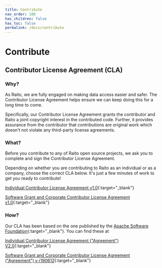 ```yaml
---
title: Contribute
nav_order: 100
has_children: false
has_toc: false
permalink: /docs/contribute
---
```


# Contribute
## Contributor License Agreement (CLA)
### Why?
As Raito, we are fully engaged on making data access easier and safer. 
The Contributor License Agreement helps ensure we can keep doing this for a long time to come.

Specifically, our Contributor License Agreement grants the contributor and Raito a joint copyright interest in the contributed code. Further, it provides assurance from the contributor that contributions are original work which doesn't not violate any third-party license agreements. 

### What?
Before you contribute to any of Raito open source projects, we ask you to complete and sign the Contributor License Agreement.

Depending on whether you are contributing to Raito as an individual or as a company, choose the correct CLA below. It's just a few minutes of work to get you ready to contribute!

[Individual Contributor License Agreement v1.0](https://docs.google.com/forms/d/e/1FAIpQLScXc8dh_IhqO9o_X-UpHOUWX5sHqeVWUt5D0cCaqrQQ4TA3PQ/viewform?usp=sf_link){:target="_blank"}

[Software Grant and Corporate Contributor License Agreement v1.0](https://docs.google.com/forms/d/e/1FAIpQLSfBltvTm6NNofUrA6cOM0zqPDT0lHnHvyY4QPXh2a62S5b2ng/viewform?usp=sf_link){:target="_blank"}

### How?
Our CLA has been based on the one published by the [Apache Software Foundation](https://www.apache.org){:target="_blank"}. 
You can find these at

[Individual Contributor License Agreement ("Agreement") V2.0](http://www.apache.org/licenses/icla.txt){:target="_blank"}

[Software Grant and Corporate Contributor License Agreement ("Agreement") v r190612](http://www.apache.org/licenses/cla-corporate.txt){:target="_blank"}
